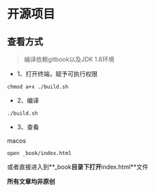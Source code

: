 # 开源项目

## 查看方式

> 编译依赖gitbook以及JDK 1.6环境

* 1、打开终端，赋予可执行权限

```
chmod a+x ./build.sh
```

* 2、编译

```
./build.sh
```

* 3、查看

macos

```
open _book/index.html
```

或者直接进入到**_book**目录下打开**index.html**文件


**所有文章均非原创**


